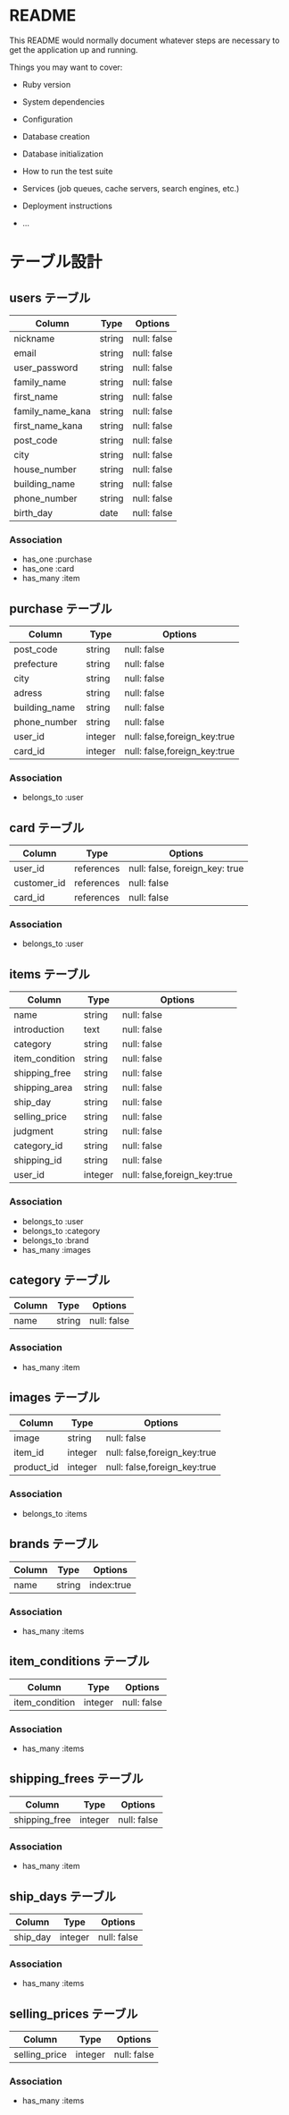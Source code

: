 # README

This README would normally document whatever steps are necessary to get the
application up and running.

Things you may want to cover:

* Ruby version

* System dependencies

* Configuration

* Database creation

* Database initialization

* How to run the test suite

* Services (job queues, cache servers, search engines, etc.)

* Deployment instructions

* ...

# テーブル設計

## users テーブル

| Column          | Type   | Options     |
| --------        | ------ | ----------- |
| nickname        | string | null: false |
| email           | string | null: false |
| user_password   | string | null: false |
| family_name     | string | null: false |
| first_name      | string | null: false |
| family_name_kana| string | null: false |
| first_name_kana | string | null: false |
| post_code       | string | null: false |
| city            | string | null: false |
| house_number    | string | null: false |
| building_name   | string | null: false |
| phone_number    | string | null: false |
| birth_day       | date   | null: false |

### Association

- has_one :purchase 
- has_one :card
- has_many :item 

## purchase テーブル

| Column           | Type    | Options                      |
| --------         | ------  | ---------------------------- |
| post_code        | string  | null: false                  |
| prefecture       | string  | null: false                  |
| city             | string  | null: false                  |
| adress           | string  | null: false                  |
| building_name    | string  | null: false                  |
| phone_number     | string  | null: false                  |
| user_id          | integer | null: false,foreign_key:true |
| card_id          | integer | null: false,foreign_key:true |

### Association

- belongs_to :user

## card テーブル

| Column        | Type       | Options                        |
| ------        | ---------- | ------------------------------ |
| user_id       | references | null: false, foreign_key: true |
| customer_id   | references | null: false                    |
| card_id       | references | null: false                    |

### Association

- belongs_to :user



## items テーブル

| Column           | Type    | Options                      |
| --------         | ------  | ---------------------------- |
| name             | string  | null: false                  |
| introduction     | text    | null: false                  |
| category         | string  | null: false                  |
| item_condition   | string  | null: false                  |
| shipping_free    | string  | null: false                  |
| shipping_area    | string  | null: false                  |
| ship_day         | string  | null: false                  |
| selling_price    | string  | null: false                  |
| judgment         | string  | null: false                  |
| category_id      | string  | null: false                  |
| shipping_id      | string  | null: false                  |
| user_id          | integer | null: false,foreign_key:true |

### Association

- belongs_to :user 
- belongs_to :category 
- belongs_to :brand 
- has_many :images 


## category テーブル

| Column  | Type        | Options                        |
| -------  | ---------- | ------------------------------ |
| name     | string     | null: false                    |

### Association

- has_many :item


## images テーブル

| Column     | Type        | Options                        |
| -------    | ----------  | ------------------------------ |
| image      | string      | null: false                    |
| item_id    | integer     | null: false,foreign_key:true   |
| product_id | integer     | null: false,foreign_key:true   |

### Association

- belongs_to :items


## brands テーブル

| Column  | Type        | Options                         |
| -------  | ---------- | ------------------------------  |
| name     | string     | index:true                      |


### Association

- has_many :items

## item_conditions テーブル

| Column         | Type        | Options                        |
| -------        | ---------- | ------------------------------  |
| item_condition | integer     | null: false                    |


### Association

- has_many :items

## shipping_frees テーブル

| Column        | Type        | Options           |
| --------------| ---------- | ------------------ |
| shipping_free | integer     | null: false       |


### Association

- has_many :item

## ship_days テーブル

| Column   | Type        | Options                      |
| -------  | ---------- | ------------------------------|
| ship_day | integer     | null: false                  |


### Association

- has_many :items

## selling_prices テーブル

| Column  | Type        | Options                       |
| -------  | ---------- | ------------------------------|
| selling_price     | integer     | null: false         |


### Association

- has_many :items